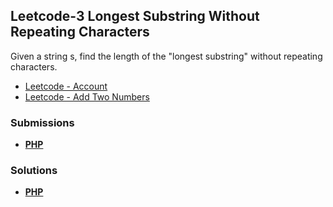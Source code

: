 ## Leetcode-3 Longest Substring Without Repeating Characters

Given a string s, find the length of the "longest substring" without repeating characters.

- [Leetcode - Account](https://leetcode.com/u/chillierdavro/)
- [Leetcode - Add Two Numbers](https://leetcode.com/problems/longest-substring-without-repeating-characters/description/)

### Submissions

- **[PHP](https://leetcode.com/problems/longest-substring-without-repeating-characters/submissions/1347058365/)**

### Solutions
- **[PHP](https://leetcode.com/problems/longest-substring-without-repeating-characters/solutions/5599437/longest-substring-without-repeating/)**
